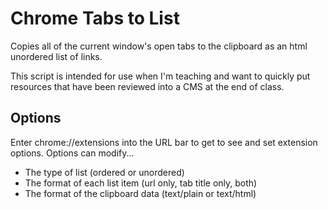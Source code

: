 # Chrome Tabs to List

Copies all of the current window's open tabs to the clipboard as an html unordered list of links.

This script is intended for use when I'm teaching and want to quickly put resources that have been reviewed into a CMS at the end of class.

## Options

Enter chrome://extensions into the URL bar to get to see and set extension options. Options can modify...

* The type of list (ordered or unordered)
* The format of each list item (url only, tab title only, both)
* The format of the clipboard data (text/plain or text/html)